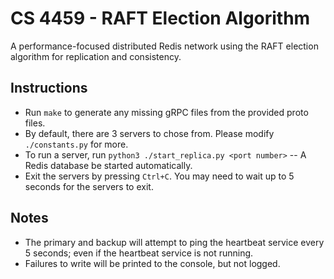 # CS 4459 - RAFT Election Algorithm
A performance-focused distributed Redis network using the RAFT election algorithm for replication and consistency.

## Instructions
- Run `make` to generate any missing gRPC files from the provided proto files.
- By default, there are 3 servers to chose from. Please modify `./constants.py` for more.
- To run a server, run `python3 ./start_replica.py <port number>` -- A Redis database be started automatically.
- Exit the servers by pressing `Ctrl+C`. You may need to wait up to 5 seconds for the servers to exit.

## Notes
- The primary and backup will attempt to ping the heartbeat service every 5 seconds; even if the heartbeat service is not running.
- Failures to write will be printed to the console, but not logged.
